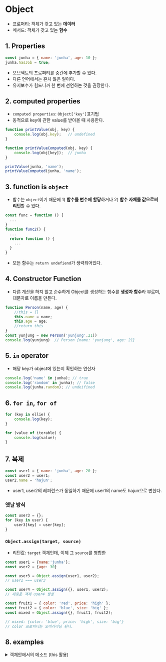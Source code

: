 # Object

- 프로퍼티: 객체가 갖고 있는 **데이터**
- 메서드: 객체가 갖고 있는 **함수**

## 1. Properties

```js
const junha = { name: 'junha', age: 10 };
junha.hasJob = true;
```
-   오브젝트의 프로퍼티를 중간에 추가할 수 있다.
-   다른 언어에서는 흔치 않은 일이다.
-   유지보수가 힘드니까 한 번에 선언하는 것을 권장한다.

## 2. computed properties

- `computed properties`: `Object['key']`표기법
-   동적으로 key에 관한 value를 받아올 때 사용한다.
```js
function printValue(obj, key) {
    console.log(obj.key);   // undefined
}

function printValueComputed(obj, key) {
    console.log(obj[key]);  // junha
}

printValue(junha, 'name');
printValueComputed(junha, 'name');
```

## 3. function is `object` 

- 함수는 `object`이기 때문에 1) **함수를 변수에 할당**하거나 2) **함수 자체를 값으로써 리턴**할 수 있다.
```js
const func = function () {
  ...
}
function func2() {
  ...
  return function () {
    ...
  }
}
```
- 모든 함수는 `return undefiend`가 생략되어있다.


## 4. Constructor Function

- 다른 계산을 하지 않고 순수하게 Object를 생성하는 함수를 **생성자 함수**라 부르며, 대문자로 이름을 만든다.

```js
function Person(name, age) {
    //this = {}
    this.name = name;
    this.age = age;
    //return this
}
const yunjung = new Person('yunjung',21))
console.log(yunjung)  // Person {name: 'yunjung', age: 21}
```

## 5. `in` operator

-  해당 key가 object에 있는지 확인하는 연산자

```js
console.log('name' in junha); // true
console.log('random' in junha); // false
console.log(junha.random); // undeifined
```

## 6. `for in`, `for of`

```js
for (key in ellie) {
    console.log(key);
}

for (value of iterable) {
    console.log(value);
}
```

## 7. 복제

```js
const user1 = { name: 'junha', age: 20 };
const user2 = user1;
user2.name = 'hajun';
```
-   user1, user2의 레퍼런스가 동일하기 때문에 user1의 name도 hajun으로 변한다.

### 옛날 방식

```js
const user3 = {};
for (key in user) {
    user3[key] = user[key];
}
```

### `Object.assign(target, source)`

- 리턴값: `target` 객체인데, 이제 그 `source`를 병합한

```js
const user1 = {name:'junha'};
const user2 = {age: 30}

const user3 = Object.assign(user1, user2);
// user1 === user3

const user4 = Object.assign({}, user1, user2);
// 새로운 객체 user4 생성

```

```js
const fruit1 = { color: 'red', price: 'high' };
const fruit2 = { color: 'blue', size: 'big' };
const mixed = Object.assign({}, fruit1, fruit2);

// mixed: {color: 'blue', price: 'high', size: 'big'}
// color 프로퍼티는 오버라이딩 된다.
```


## 8. examples

<details>
  <summary> 객체안에서의 메소드 (this 활용)</summary>

```js
const TwoDotDistance = {
  point1: {
    x: 0,
    y: 0,
  },

  point2: {
    x: 0,
    y: 0,
  },

  setPoints: function (x1, y1, x2, y2) {
    this.point1.x = x1;
    this.point1.y = y1;
    this.point2.x = x2;
    this.point2.y = y2;
  },

  calculateDistance: function () {
    const d = Math.sqrt(
      Math.pow(this.point1.x - this.point2.x, 2) +
        Math.pow(this.point1.y - this.point2.y, 2)
    );
    if (isNaN(d)) {
      return 0;
    } else {
      return d.toFixed(2);
    }
  },
};

export default TwoDotDistance;
```
</details>
